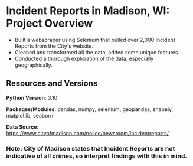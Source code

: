# Incident Reports in Madison, WI: Project Overview

+ Built a webscraper using Selenium that pulled over 2,000 Incident Reports from the City's website.
+ Cleaned and transformed all the data, added some unique features.
+ Conducted a thorough exploration of the data, especially geographically.

## Resources and Versions
**Python Version**: 3.10

**Packages/Modules**: pandas, numpy, selenium, geopandas, shapely, matplotlib, seaborn

**Data Source**: https://www.cityofmadison.com/police/newsroom/incidentreports/

### Note: City of Madison states that Incident Reports are not indicative of all crimes, so interpret findings with this in mind.

